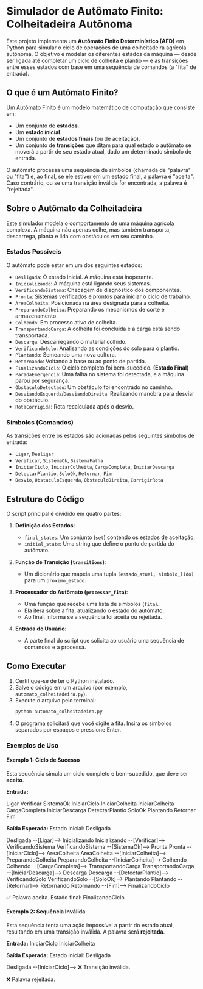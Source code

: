 # Simulador de Autômato Finito: Colheitadeira Autônoma

Este projeto implementa um **Autômato Finito Determinístico (AFD)** em Python para simular o ciclo de operações de uma colheitadeira agrícola autônoma. O objetivo é modelar os diferentes estados da máquina — desde ser ligada até completar um ciclo de colheita e plantio — e as transições entre esses estados com base em uma sequência de comandos (a "fita" de entrada).

## O que é um Autômato Finito?

Um Autômato Finito é um modelo matemático de computação que consiste em:
- Um conjunto de **estados**.
- Um **estado inicial**.
- Um conjunto de **estados finais** (ou de aceitação).
- Um conjunto de **transições** que ditam para qual estado o autômato se moverá a partir de seu estado atual, dado um determinado símbolo de entrada.

O autômato processa uma sequência de símbolos (chamada de "palavra" ou "fita") e, ao final, se ele estiver em um estado final, a palavra é "aceita". Caso contrário, ou se uma transição inválida for encontrada, a palavra é "rejeitada".

## Sobre o Autômato da Colheitadeira

Este simulador modela o comportamento de uma máquina agrícola complexa. A máquina não apenas colhe, mas também transporta, descarrega, planta e lida com obstáculos em seu caminho.

### Estados Possíveis

O autômato pode estar em um dos seguintes estados:

-   `Desligada`: O estado inicial. A máquina está inoperante.
-   `Inicializando`: A máquina está ligando seus sistemas.
-   `VerificandoSistema`: Checagem de diagnóstico dos componentes.
-   `Pronta`: Sistemas verificados e prontos para iniciar o ciclo de trabalho.
-   `AreaColheita`: Posicionada na área designada para a colheita.
-   `PreparandoColheita`: Preparando os mecanismos de corte e armazenamento.
-   `Colhendo`: Em processo ativo de colheita.
-   `TransportandoCarga`: A colheita foi concluída e a carga está sendo transportada.
-   `Descarga`: Descarregando o material colhido.
-   `VerificandoSolo`: Analisando as condições do solo para o plantio.
-   `Plantando`: Semeando uma nova cultura.
-   `Retornando`: Voltando à base ou ao ponto de partida.
-   `FinalizandoCiclo`: O ciclo completo foi bem-sucedido. **(Estado Final)**
-   `ParadaEmergencia`: Uma falha no sistema foi detectada, e a máquina parou por segurança.
-   `ObstaculoDetectado`: Um obstáculo foi encontrado no caminho.
-   `DesviandoEsquerda`/`DesviandoDireita`: Realizando manobra para desviar do obstáculo.
-   `RotaCorrigida`: Rota recalculada após o desvio.

### Símbolos (Comandos)

As transições entre os estados são acionadas pelos seguintes símbolos de entrada:

-   `Ligar`, `Desligar`
-   `Verificar`, `SistemaOk`, `SistemaFalha`
-   `IniciarCiclo`, `IniciarColheita`, `CargaCompleta`, `IniciarDescarga`
-   `DetectarPlantio`, `SoloOk`, `Retornar`, `Fim`
-   `Desvio`, `ObstaculoEsquerda`, `ObstaculoDireita`, `CorrigirRota`

## Estrutura do Código

O script principal é dividido em quatro partes:

1.  **Definição dos Estados**:
    -   `final_states`: Um conjunto (`set`) contendo os estados de aceitação.
    -   `initial_state`: Uma string que define o ponto de partida do autômato.

2.  **Função de Transição (`transitions`)**:
    -   Um dicionário que mapeia uma tupla `(estado_atual, simbolo_lido)` para um `proximo_estado`.

3.  **Processador do Autômato (`processar_fita`)**:
    -   Uma função que recebe uma lista de símbolos (`fita`).
    -   Ela itera sobre a fita, atualizando o estado do autômato.
    -   Ao final, informa se a sequência foi aceita ou rejeitada.

4.  **Entrada do Usuário**:
    -   A parte final do script que solicita ao usuário uma sequência de comandos e a processa.

## Como Executar

1.  Certifique-se de ter o Python instalado.
2.  Salve o código em um arquivo (por exemplo, `automato_colheitadeira.py`).
3.  Execute o arquivo pelo terminal:
    ```bash
    python automato_colheitadeira.py
    ```
4.  O programa solicitará que você digite a fita. Insira os símbolos separados por espaços e pressione Enter.

### Exemplos de Uso

#### Exemplo 1: Ciclo de Sucesso

Esta sequência simula um ciclo completo e bem-sucedido, que deve ser **aceito**.

**Entrada:**

Ligar Verificar SistemaOk IniciarCiclo IniciarColheita IniciarColheita CargaCompleta IniciarDescarga DetectarPlantio SoloOk Plantando Retornar Fim

**Saída Esperada:**
Estado inicial: Desligada

Desligada --[Ligar]--> Inicializando
Inicializando --[Verificar]--> VerificandoSistema
VerificandoSistema --[SistemaOk]--> Pronta
Pronta --[IniciarCiclo]--> AreaColheita
AreaColheita --[IniciarColheita]--> PreparandoColheita
PreparandoColheita --[IniciarColheita]--> Colhendo
Colhendo --[CargaCompleta]--> TransportandoCarga
TransportandoCarga --[IniciarDescarga]--> Descarga
Descarga --[DetectarPlantio]--> VerificandoSolo
VerificandoSolo --[SoloOk]--> Plantando
Plantando --[Retornar]--> Retornando
Retornando --[Fim]--> FinalizandoCiclo

✅ Palavra aceita. Estado final: FinalizandoCiclo


#### Exemplo 2: Sequência Inválida

Esta sequência tenta uma ação impossível a partir do estado atual, resultando em uma transição inválida. A palavra será **rejeitada**.

**Entrada:**
IniciarCiclo IniciarColheita


**Saída Esperada:**
Estado inicial: Desligada

Desligada --[IniciarCiclo]--> ❌ Transição inválida.

❌ Palavra rejeitada.

